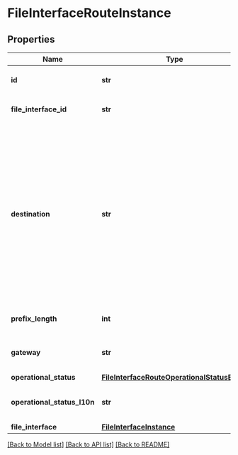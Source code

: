 # FileInterfaceRouteInstance

## Properties
Name | Type | Description | Notes
------------ | ------------- | ------------- | -------------
**id** | **str** | Unique identifier of the file interface route. | [optional] 
**file_interface_id** | **str** | Unique identifier of the associated file interface. | [optional] 
**destination** | **str** | IPv4 or IPv6 address of the target network node based on the specific route type. Values are: * For a default route, there is no value because the system will use the specified gateway IP address. * For a host route, the value is the host IP address. * For a subnet route, the value is a subnet IP address.  | [optional] 
**prefix_length** | **int** | IPv4 or IPv6 prefix length for the route. | [optional] 
**gateway** | **str** | IP address of the gateway associated with the route. | [optional] 
**operational_status** | [**FileInterfaceRouteOperationalStatusEnum**](FileInterfaceRouteOperationalStatusEnum.md) |  | [optional] 
**operational_status_l10n** | **str** | Localized message string corresponding to operational_status | [optional] 
**file_interface** | [**FileInterfaceInstance**](FileInterfaceInstance.md) |  | [optional] 

[[Back to Model list]](../README.md#documentation-for-models) [[Back to API list]](../README.md#documentation-for-api-endpoints) [[Back to README]](../README.md)

